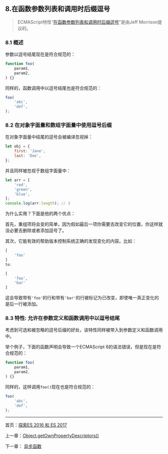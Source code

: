 ## 8.在函数参数列表和调用时后缀逗号 

> ECMAScript特性“[在函数参数列表和调用时后缀逗号](https://jeffmo.github.io/es-trailing-function-commas/)”是由Jeff Morrison提议的。 

### 8.1 概述 

参数以逗号结尾现在是符合规范的： 

```js
function foo(
    param1,
    param2,
) {}
``` 

同样的，函数调用中以逗号结尾也是符合规范的： 

```js
foo(
    'abc',
    'def',
);
```

### 8.2 在对象字面量和数组字面量中使用逗号后缀 

在对象字面量中结尾的逗号会被编译忽视掉： 

```js
let obj = {
    first: 'Jane',
    last: 'Doe',
};
```

并且同样被忽视于数组字面量中： 

```js
let arr = [
    'red',
    'green',
    'blue',
];
console.log(arr.length); // 3
``` 

为什么实用？下面是他的两个优点： 

首先，重组项将会变的简单，因为假如最后一项你需要去改变它的位置，你这样就没必要去删除或者添加逗号了。 

其次，它能有效的帮助版本控制系统正确的发现变化的内容。比如： 

```js
[
    'foo'
]
to:

[
    'foo',
    'bar'
]
``` 

这会导致带有`'foo'`的行和带有`'bar'`的行被标记为已改变，即使唯一真正变化的是后一行被添加。 

### 8.3 特性: 允许在参数定义和函数调用中以逗号结尾 

考虑到可选和被忽略的逗号后缀的好处，该特性同样被带入到参数定义和函数调用中。 

举个例子，下面的函数声明会导致一个ECMAScript 6的语法错误，但是现在是符合规范的： 

```js
function foo(
    param1,
    param2,
) {}
``` 

同样的，这样调用`foo()`现在也是符合规范的： 

```js
foo(
    'abc',
    'def',
);
``` 

---

首页：[探索ES 2016 和 ES 2017](https://ecmascript-china.github.io/Exploring-ES2016-and-ES2017)

上一章：[Object.getOwnPropertyDescriptors()](https://ecmascript-china.github.io/Exploring-ES2016-and-ES2017/7.Object.getOwnPropertyDescriptors())

下一章： [异步函数](https://ecmascript-china.github.io/Exploring-ES2016-and-ES2017/9.异步函数)
